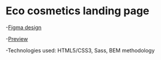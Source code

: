 # Eco cosmetics landing page
-[Figma design](https://www.figma.com/file/Fz588JKGuPS2Bk21De4KE5/brand_of_eco-cosmetics-(Edit)?node-id=1%3A2)

-[Preview](https://illavodonis.github.io/Eco_cosmetics/-(Edit)?node-id=1%3A2)

-Technologies used:  HTML5/CSS3, Sass, BEM methodology

